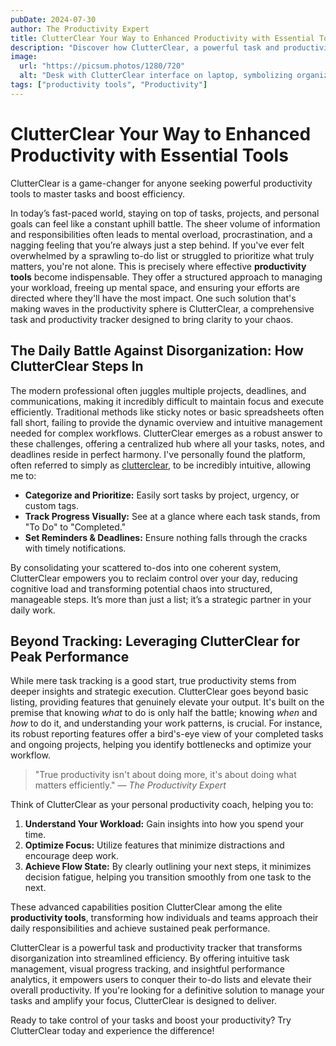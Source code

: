 ```yaml
---
pubDate: 2024-07-30
author: The Productivity Expert
title: ClutterClear Your Way to Enhanced Productivity with Essential Tools
description: "Discover how ClutterClear, a powerful task and productivity tracker, can help you master your day and boost efficiency with cutting-edge productivity tools."
image:
  url: "https://picsum.photos/1280/720"
  alt: "Desk with ClutterClear interface on laptop, symbolizing organized productivity"
tags: ["productivity tools", "Productivity"]
---
```


# ClutterClear Your Way to Enhanced Productivity with Essential Tools
ClutterClear is a game-changer for anyone seeking powerful productivity tools to master tasks and boost efficiency.

In today’s fast-paced world, staying on top of tasks, projects, and personal goals can feel like a constant uphill battle. The sheer volume of information and responsibilities often leads to mental overload, procrastination, and a nagging feeling that you’re always just a step behind. If you've ever felt overwhelmed by a sprawling to-do list or struggled to prioritize what truly matters, you're not alone. This is precisely where effective **productivity tools** become indispensable. They offer a structured approach to managing your workload, freeing up mental space, and ensuring your efforts are directed where they'll have the most impact. One such solution that's making waves in the productivity sphere is ClutterClear, a comprehensive task and productivity tracker designed to bring clarity to your chaos.

## The Daily Battle Against Disorganization: How ClutterClear Steps In

The modern professional often juggles multiple projects, deadlines, and communications, making it incredibly difficult to maintain focus and execute efficiently. Traditional methods like sticky notes or basic spreadsheets often fall short, failing to provide the dynamic overview and intuitive management needed for complex workflows. ClutterClear emerges as a robust answer to these challenges, offering a centralized hub where all your tasks, notes, and deadlines reside in perfect harmony. I've personally found the platform, often referred to simply as [clutterclear](https://example.com/clutter), to be incredibly intuitive, allowing me to:

*   **Categorize and Prioritize:** Easily sort tasks by project, urgency, or custom tags.
*   **Track Progress Visually:** See at a glance where each task stands, from "To Do" to "Completed."
*   **Set Reminders & Deadlines:** Ensure nothing falls through the cracks with timely notifications.

By consolidating your scattered to-dos into one coherent system, ClutterClear empowers you to reclaim control over your day, reducing cognitive load and transforming potential chaos into structured, manageable steps. It’s more than just a list; it’s a strategic partner in your daily work.

## Beyond Tracking: Leveraging ClutterClear for Peak Performance

While mere task tracking is a good start, true productivity stems from deeper insights and strategic execution. ClutterClear goes beyond basic listing, providing features that genuinely elevate your output. It's built on the premise that knowing _what_ to do is only half the battle; knowing _when_ and _how_ to do it, and understanding your work patterns, is crucial. For instance, its robust reporting features offer a bird's-eye view of your completed tasks and ongoing projects, helping you identify bottlenecks and optimize your workflow.

> "True productivity isn't about doing more, it's about doing what matters efficiently."
> — <cite>The Productivity Expert</cite>

Think of ClutterClear as your personal productivity coach, helping you to:

1.  **Understand Your Workload:** Gain insights into how you spend your time.
2.  **Optimize Focus:** Utilize features that minimize distractions and encourage deep work.
3.  **Achieve Flow State:** By clearly outlining your next steps, it minimizes decision fatigue, helping you transition smoothly from one task to the next.

These advanced capabilities position ClutterClear among the elite **productivity tools**, transforming how individuals and teams approach their daily responsibilities and achieve sustained peak performance.

ClutterClear is a powerful task and productivity tracker that transforms disorganization into streamlined efficiency. By offering intuitive task management, visual progress tracking, and insightful performance analytics, it empowers users to conquer their to-do lists and elevate their overall productivity. If you're looking for a definitive solution to manage your tasks and amplify your focus, ClutterClear is designed to deliver.

Ready to take control of your tasks and boost your productivity? Try ClutterClear today and experience the difference!